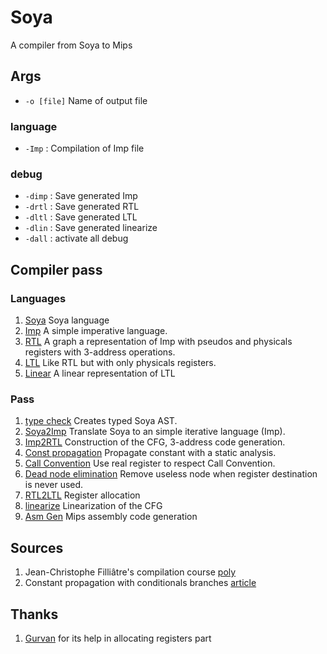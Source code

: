# Soya

A compiler from Soya to Mips

## Args

- `-o [file]` Name of output file

### language

- `-Imp` : Compilation of Imp file

### debug

- `-dimp` : Save generated Imp
- `-drtl` : Save generated RTL
- `-dltl` : Save generated LTL
- `-dlin` : Save generated linearize
- `-dall` : activate all debug

## Compiler pass

### Languages

1. [Soya](./soya/lib/lang/soya.ml) Soya language
1. [Imp](./soya/lib/lang/imp.ml) A simple imperative language.
1. [RTL](./soya/lib/lang/rtl.ml) A graph a representation of Imp with pseudos and
   physicals registers with 3-address operations.
1. [LTL](./soya/lib/lang/ltl.ml) Like RTL but with only physicals registers.
1. [Linear](./soya/lib/lang/linear.ml) A linear representation of LTL

### Pass

1. [type check](./soya/lib/frontend/typecheck.ml) Creates typed Soya AST.
1. [Soya2Imp](./soya/lib/frontend/soya2imp.ml) Translate Soya to an simple
   iterative language (Imp).
1. [Imp2RTL](./soya/lib/backend/imp2rtl.ml) Construction of the CFG, 3-address
   code generation.
1. [Const propagation](./soya/lib/backend/constprop.ml) Propagate constant with
   a static analysis.
1. [Call Convention](./soya/lib/backend/call_convention.ml) Use real register
   to respect Call Convention.
1. [Dead node elimination](./soya/lib/backend/dead_node.ml.ml) Remove useless
   node when register destination is never used.
1. [RTL2LTL](./soya/lib/backend/rtl2ltl.ml) Register allocation
1. [linearize](./soya/lib/backend/linearize.ml) Linearization of the CFG
1. [Asm Gen](./soya/lib/backend/asmgen.ml) Mips assembly code generation

## Sources

1. Jean-Christophe Filliâtre's compilation course [poly](https://www.lri.fr/~filliatr/pub/lpc.pdf)
1. Constant propagation with conditionals branches [article](https://dl.acm.org/doi/pdf/10.1145/103135.103136)

## Thanks

1. [Gurvan](https://gitlab.com/Gurvan.dev) for its help in allocating registers
   part

